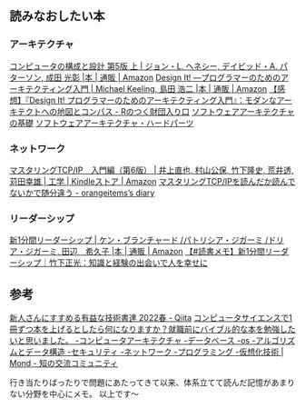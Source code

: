 ## 読みなおしたい本

### アーキテクチャ
[コンピュータの構成と設計 第5版 上 | ジョン・L. ヘネシー, デイビッド・A. パターソン, 成田 光彰 |本 | 通販 | Amazon](https://www.amazon.co.jp/dp/4822298426)
[Design It! ―プログラマーのためのアーキテクティング入門 | Michael Keeling, 島田 浩二 |本 | 通販 | Amazon](https://www.amazon.co.jp/dp/4873118956)
[【感想】『Design It! プログラマーのためのアーキテクティング入門』：モダンなアーキテクトへの地図とコンパス - Rのつく財団入り口](https://iwasiman.hatenablog.com/entry/20200615-design-it)
[ソフトウェアアーキテクチャの基礎](https://qiita.com/e99h2121/items/1844f5ed8da453a6dfb0)
[ソフトウェアアーキテクチャ・ハードパーツ](https://qiita.com/e99h2121/items/139a40bff1f4451c7e23)

### ネットワーク
[マスタリングTCP/IP　入門編（第6版） | 井上直也, 村山公保, 竹下隆史, 荒井透, 苅田幸雄 | 工学 | Kindleストア | Amazon](https://www.amazon.co.jp/dp/B0827QNDNT)
[マスタリングTCP/IPを読んだか読んでないかで随分違う - orangeitems’s diary](https://www.orangeitems.com/entry/2020/01/19/000100)

### リーダーシップ
[新1分間リーダーシップ | ケン・ブランチャード /パトリシア・ジガーミ /ドリア・ジガーミ, 田辺　希久子 |本 | 通販 | Amazon](https://www.amazon.co.jp/dp/4478029288)
[【#読書メモ】新1分間リーダーシップ｜竹下正光：知識と経験の出会いで人を幸せに](https://note.com/masatake0914/n/nd9e4c735c2e3)


## 参考
[新人さんにすすめる有益な技術書達 2022春 - Qiita](https://qiita.com/e99h2121/items/1b243efb1499527f0701)
[コンピュータサイエンスで1冊ずつ本を上げるとしたら何になりますか？就職前にバイブル的な本を勉強したいと思いました。 -コンピュータアーキテクチャ -データベース -os -アルゴリズムとデータ構造 -セキュリティ -ネットワーク -プログラミング -仮想化技術 | Mond - 知の交流コミュニティ](https://mond.how/ja/topics/01z4xezoi2w49yo)

行き当たりばったりで問題にあたってきて以来、体系立てて読んだ記憶があまりない分野を中心にメモ。
以上です～
